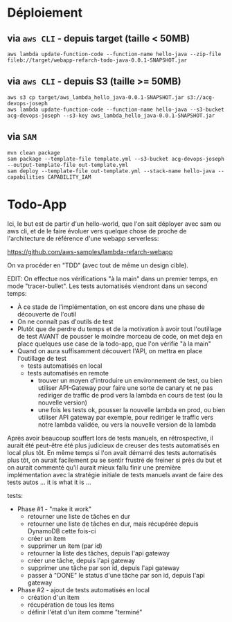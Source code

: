 # Déploiement

## via `aws CLI` - depuis target (taille < 50MB)

`aws lambda update-function-code --function-name hello-java --zip-file fileb://target/webapp-refarch-todo-java-0.0.1-SNAPSHOT.jar`

## via `aws CLI` - depuis S3 (taille >= 50MB)

```shell
aws s3 cp target/aws_lambda_hello_java-0.0.1-SNAPSHOT.jar s3://acg-devops-joseph
aws lambda update-function-code --function-name hello-java --s3-bucket acg-devops-joseph --s3-key aws_lambda_hello_java-0.0.1-SNAPSHOT.jar
```

## via `SAM`

```shell
mvn clean package
sam package --template-file template.yml --s3-bucket acg-devops-joseph --output-template-file out-template.yml
sam deploy --template-file out-template.yml --stack-name hello-java --capabilities CAPABILITY_IAM
```

# Todo-App

Ici, le but est de partir d'un hello-world, que l'on sait déployer avec sam ou aws cli, et de le faire évoluer vers
quelque chose de proche de l'architecture de référence d'une webapp serverless:

https://github.com/aws-samples/lambda-refarch-webapp

On va procéder en "TDD" (avec tout de même un design cible).

EDIT: On effectue nos vérifications "à la main" dans un premier temps, en mode "tracer-bullet". Les tests automatisés
viendront dans un second temps:

- À ce stade de l'implémentation, on est encore dans une phase de découverte de l'outil
- On ne connaît pas d'outils de test
- Plutôt que de perdre du temps et de la motivation à avoir tout l'outillage de test AVANT de pousser le moindre morceau
  de code, on met deja en place quelques use case de la todo-app, que l'on vérifie "à la main"
- Quand on aura suffisamment découvert l'API, on mettra en place l'outillage de test
    - tests automatisés en local
    - tests automatisés en remote
        - trouver un moyen d'introduire un environnement de test, ou bien utiliser API-Gateway pour faire une sorte de
          canary et ne pas rediriger de traffic de prod vers la lambda en cours de test (ou la nouvelle version)
        - une fois les tests ok, pousser la nouvelle lambda en prod, ou bien utiliser API gateway par exemple, pour
          rediriger le traffic vers notre lambda validée, ou vers la nouvelle version de la lambda

Après avoir beaucoup souffert lors de tests manuels, en rétrospective, il aurait été peut-être été plus judicieux de
creuser des tests automatisés en local plus tôt. En même temps si l'on avait démarré des tests automatisés plus tôt, on
aurait facilement pu se sentir frustré de freiner si près du but et on aurait commenté qu'il aurait mieux fallu finir
une première implémentation avec la stratégie initiale de tests manuels avant de faire des tests autos ... it is what it
is ...

tests:

- Phase #1 - "make it work"
    - retourner une liste de tâches en dur
    - retourner une liste de tâches en dur, mais récupérée depuis DynamoDB cette fois-ci
    - créer un item
    - supprimer un item (par id)
    - retourner la liste des tâches, depuis l'api gateway
    - créer une tâche, depuis l'api gateway
    - supprimer une tâche par son id, depuis l'api gateway
    - passer à "DONE" le status d'une tâche par son id, depuis l'api gateway
- Phase #2 - ajout de tests automatisés en local
    - création d'un item
    - récupération de tous les items
    - définir l'état d'un item comme "terminé"